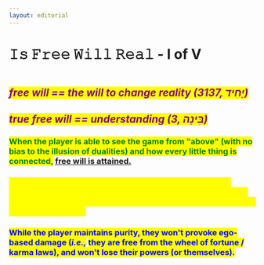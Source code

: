 ```yaml
---
layout: editorial
---
```


# 𝙸𝚜 𝙵𝚛𝚎𝚎 𝚆𝚒𝚕𝚕 𝚁𝚎𝚊𝚕 - I of V

<figure><img src="../../../../../.gitbook/assets/pexels-btgl-♡-19675328.jpg" alt=""><figcaption></figcaption></figure>

## _<mark style="color:purple;">free will == the will to change reality (3137, יָחִיד)</mark>_

## _<mark style="color:purple;">true free will == understanding (3, בִּינָה)</mark>_

### <mark style="color:green;">When the player is able to see the game from "above" (with no bias to the illusion of dualities) and how every little thing is connected,</mark> [free will is attained.](../../../alchemy/the-usdchoice-of-alchemy/undefined-1.md)

### <mark style="color:yellow;">When the player ultimately understands how the game is designed, the player becomes fluent in the language in which reality is written. The player can now redesign everything. True free will is attained.</mark>

### <mark style="color:blue;">While the player maintains purity, they won't provoke ego-based damage (</mark>_<mark style="color:blue;">i.e.,</mark>_ <mark style="color:blue;"></mark><mark style="color:blue;">they are free from the wheel of fortune / karma laws), and won't lose their powers (or themselves).</mark>&#x20;
